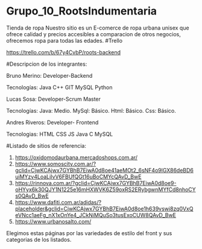 # Grupo_10_RootsIndumentaria
Tienda de ropa
Nuestro sitio es un E-comerce de ropa urbana unisex que ofrece calidad y precios accesibles a comparacion de otros negocios, ofrecemos ropa para todas las edades.
#Trello

https://trello.com/b/67y4CvbP/roots-backend

#Descripcion de los integrantes:

Bruno Merino: Developer-Backend

Tecnologías:
Java
C++
GIT
MySQL
Python

Lucas Sosa: Developer-Scrum Master

Tecnologías:
Java: Medio.
MySql: Básico.
Html: Básico.
Css: Básico.

Andres Riveros: Developer- Frontend

Tecnologias:
HTML
CSS
JS
Java
C
MySQL

#Listado de sitios de referencia:

1. https://oxidomodaurbana.mercadoshops.com.ar/
2. https://www.somoscity.com.ar/?gclid=CjwKCAjwx7GYBhB7EiwA0d8oe41aeMOt2_6sNF4o9lGX86deBD6uiMYzv4LoaLjIvV6FBUfQGt16uBoCMYcQAvD_BwE
3. https://rinnova.com.ar/?gclid=CjwKCAjwx7GYBhB7EiwA0d8oe9-oHYyx6k30QJY1N1225e16mHXWVK6Z59oxRS2ERybgwnMYfCd8nhoCYs0QAvD_BwE
4. https://www.dafiti.com.ar/adidas/?placeholder&gclid=CjwKCAjwx7GYBhB7EiwA0d8oe1h639vswi8zq0VxQeVNcc1aeFg_nX1xOnYe4_JCkNiMQuSo3tusExoCUW8QAvD_BwE
5. https://www.urbanosalto.com/

Elegimos estas páginas por las variedades de estilo del front y sus categorias de los listados.

